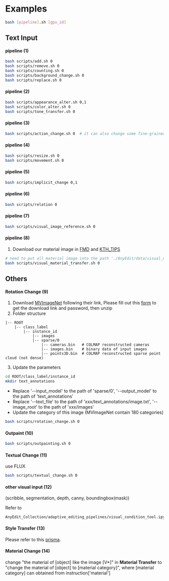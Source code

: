 # Examples

```bash
bash [pipeline].sh [gpu_id]
```

## Text Input

#### pipeline (1)

```bash
bash scripts/add.sh 0
bash scripts/remove.sh 0
bash scripts/counting.sh 0
bash scripts/background_change.sh 0
bash scripts/replace.sh 0
```

#### pipeline (2) 

```bash
bash scripts/appearance_alter.sh 0,1
bash scripts/color_alter.sh 0
bash scripts/tone_transfer.sh 0
```

#### pipeline (3)

```bash
bash scripts/action_change.sh 0  # it can also change some fine-grained actions (e.g. emotional expression change)
```

#### pipeline (4)
```bash
bash scripts/resize.sh 0
bash scripts/movement.sh 0
```

#### pipeline (5)
```bash
bash scripts/implicit_change 0,1
```

#### pipeline (6)
```bash
bash scripts/relation 0
```

#### pipeline (7)
```bash
bash scripts/visual_image_reference.sh 0
```

#### pipeline (8)
1. Download our material image in [FMD](https://people.csail.mit.edu/lavanya/fmd.html) and [KTH_TIPS](https://paperswithcode.com/dataset/kth-tips2)
```bash
# need to put all material image into the path './AnyEdit/data/visual_material_transfer/materials'
bash scripts/visual_material_transfer.sh 0
```

## Others

#### Rotation Change (9)
1. Download [MVImageNet](https://github.com/GAP-LAB-CUHK-SZ/MVImgNet) following their link, Please fill out this [form](https://docs.google.com/forms/d/e/1FAIpQLSfU9BkV1hY3r75n5rc37IvlzaK2VFYbdsvohqPGAjb2YWIbUg/viewform?usp=sf_link) to get the download link and password, then unzip 
2. Folder structure
```shell
|-- ROOT
    |-- class_label
        |-- instance_id
            |-- images
            |-- sparse/0
                |-- cameras.bin   # COLMAP reconstructed cameras
                |-- images.bin    # binary data of input images
                |-- points3D.bin  # COLMAP reconstructed sparse point cloud (not dense) 
```
3. Update the parameters
```bash
cd ROOT/class_label/instance_id
mkdir text_annotations
```
- Replace '--input_model' to the path of 'sparse/0', '--output_model' to the path of 'text_annotations'
- Replace '--text_file' to the path of 'xxx/text_annotations/image.txt', '--image_root' to the path of 'xxx/images'
- Update the category of this image (MVImageNet contain 180 categories)
```bash
bash scripts/rotation_change.sh 0
```

#### Outpaint (10)

```bash
bash scripts/outpainting.sh 0
```

#### Textual Change (11)

use FLUX

```bash
bash scripts/textual_change.sh 0
```

#### other visual input (12)

(scribble, segmentation, depth, canny, boundingbox(mask))

Refer to 
```
AnyEdit_Collection/adaptive_editing_pipelines/visual_condition_tool.ipynb
```

#### Style Transfer (13)
Please refer to this [prisma](https://prisma-ai.com/).

#### Material Change (14)
change "the material of [object] like the image [V*]" in **Material Transfer** to "change the material of [object] to [material category]", where [material category] can obtained from instruction['material']


